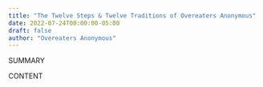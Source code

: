 ```yaml
---
title: "The Twelve Steps & Twelve Traditions of Overeaters Anonymous"
date: 2022-07-24T00:00:00-05:00
draft: false
author: "Overeaters Anonymous"
---
```


SUMMARY

<!--more-->

CONTENT